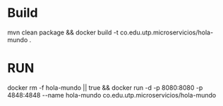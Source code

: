 # Build
mvn clean package && docker build -t co.edu.utp.microservicios/hola-mundo .

# RUN

docker rm -f hola-mundo || true && docker run -d -p 8080:8080 -p 4848:4848 --name hola-mundo co.edu.utp.microservicios/hola-mundo 